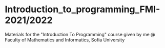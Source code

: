 # Introduction_to_programming_FMI-2021/2022
 Materials for the "Introduction To Programming" course given by me @ Faculty of Mathematics and Informatics, Sofia University
